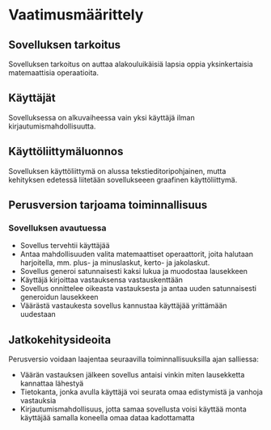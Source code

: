 # Vaatimusmäärittely

## Sovelluksen tarkoitus

Sovelluksen tarkoitus on auttaa alakouluikäisiä lapsia oppia yksinkertaisia matemaattisia operaatioita. 

## Käyttäjät

Sovelluksessa on alkuvaiheessa vain yksi käyttäjä ilman kirjautumismahdollisuutta.

## Käyttöliittymäluonnos

Sovelluksen käyttöliittymä on alussa tekstieditoripohjainen, mutta kehityksen edetessä liitetään sovellukseeen graafinen käyttöliittymä.

## Perusversion tarjoama toiminnallisuus

### Sovelluksen avautuessa

- Sovellus tervehtii käyttäjää
- Antaa mahdollisuuden valita matemaattiset operaattorit, joita halutaan harjoitella, mm. plus- ja minuslaskut, kerto- ja jakolaskut.
- Sovellus generoi satunnaisesti kaksi lukua ja muodostaa lausekkeen
- Käyttäjä kirjoittaa vastauksensa vastauskenttään
- Sovellus onnittelee oikeasta vastauksesta ja antaa uuden satunnaisesti generoidun lausekkeen
- Väärästä vastaukesta sovellus kannustaa käyttäjää yrittämään uudestaan

## Jatkokehitysideoita

Perusversio voidaan laajentaa seuraavilla toiminnallisuuksilla ajan salliessa:

- Väärän vastauksen jälkeen sovellus antaisi vinkin miten lausekketta kannattaa lähestyä
- Tietokanta, jonka avulla käyttäjä voi seurata omaa edistymistä ja vanhoja vastauksia
- Kirjautumismahdollisuus, jotta samaa sovellusta voisi käyttää monta käyttäjää samalla koneella omaa dataa kadottamatta
